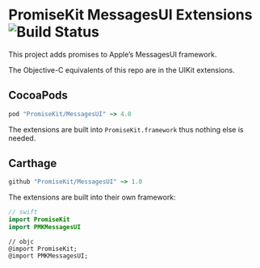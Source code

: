 # PromiseKit MessagesUI Extensions ![Build Status]

This project adds promises to Apple’s MessagesUI framework.

The Objective-C equivalents of this repo are in the UIKit extensions.

## CocoaPods

```ruby
pod "PromiseKit/MessagesUI" ~> 4.0
```

The extensions are built into `PromiseKit.framework` thus nothing else is needed.

## Carthage

```ruby
github "PromiseKit/MessagesUI" ~> 1.0
```

The extensions are built into their own framework:

```swift
// swift
import PromiseKit
import PMKMessagesUI
```

```objc
// objc
@import PromiseKit;
@import PMKMessagesUI;
```


[Build Status]: https://travis-ci.org/PromiseKit/MessagesUI.svg?branch=master
